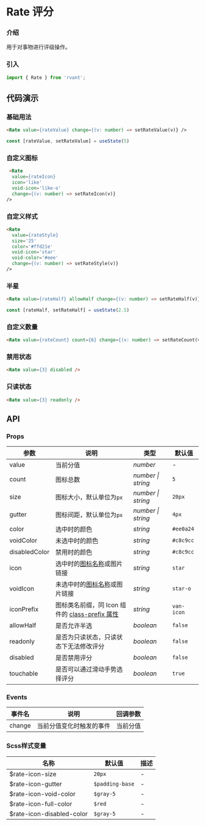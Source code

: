 # Rate 评分

### 介绍

用于对事物进行评级操作。

### 引入

```js
import { Rate } from 'rvant';
```

## 代码演示

### 基础用法

```html
<Rate value={rateValue} change={(v: number) => setRateValue(v)} />
```

```js
const [rateValue, setRateValue] = useState(5)
```

### 自定义图标

```html
 <Rate
  value={rateIcon}
  icon='like'
  void-icon='like-o'
  change={(v: number) => setRateIcon(v)}
/>
```

### 自定义样式

```html
<Rate
  value={rateStyle}
  size='25'
  color='#ffd21e'
  void-icon='star'
  void-color='#eee'
  change={(v: number) => setRateStyle(v)}
/>
```

### 半星

```html
<Rate value={rateHalf} allowHalf change={(v: number) => setRateHalf(v)} />
```

```js
const [rateHalf, setRateHalf] = useState(2.5)
```

### 自定义数量

```html
<Rate value={rateCount} count={6} change={(v: number) => setRateCount(v)} />
```

### 禁用状态

```html
<Rate value={3} disabled />
```

### 只读状态

```html
<Rate value={3} readonly />
```

## API

### Props

| 参数          | 说明                                                                 | 类型               | 默认值     |
| ------------- | -------------------------------------------------------------------- | ------------------ | ---------- |
| value         | 当前分值                                                             | _number_           | -          |
| count         | 图标总数                                                             | _number \| string_ | `5`        |
| size          | 图标大小，默认单位为`px`                                             | _number \| string_ | `20px`     |
| gutter        | 图标间距，默认单位为`px`                                             | _number \| string_ | `4px`      |
| color         | 选中时的颜色                                                         | _string_           | `#ee0a24`  |
| voidColor     | 未选中时的颜色                                                       | _string_           | `#c8c9cc`  |
| disabledColor | 禁用时的颜色                                                         | _string_           | `#c8c9cc`  |
| icon          | 选中时的[图标名称](#/zh-CN/icon)或图片链接                           | _string_           | `star`     |
| voidIcon      | 未选中时的[图标名称](#/zh-CN/icon)或图片链接                         | _string_           | `star-o`   |
| iconPrefix    | 图标类名前缀，同 Icon 组件的 [class-prefix 属性](#/zh-CN/icon#props) | _string_           | `van-icon` |
| allowHalf     | 是否允许半选                                                         | _boolean_          | `false`    |
| readonly      | 是否为只读状态，只读状态下无法修改评分                               | _boolean_          | `false`    |
| disabled      | 是否禁用评分                                                         | _boolean_          | `false`    |
| touchable     | 是否可以通过滑动手势选择评分                                         | _boolean_          | `true`     |

### Events

| 事件名 | 说明                     | 回调参数 |
| ------ | ------------------------ | -------- |
| change | 当前分值变化时触发的事件 | 当前分值 |

### Scss样式变量

| 名称                      | 默认值          | 描述 |
| ------------------------- | --------------- | ---- |
| $rate-icon-size           | `20px`          | -    |
| $rate-icon-gutter         | `$padding-base` | -    |
| $rate-icon-void-color     | `$gray-5`       | -    |
| $rate-icon-full-color     | `$red`          | -    |
| $rate-icon-disabled-color | `$gray-5`       | -    |
